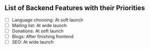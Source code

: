 ## List of Backend Features with their Priorities

- [ ] Language choosing: At soft launch
- [ ] Mailing list: At wide launch
- [ ] Donations: At soft launch
- [ ] Blogs: After finishing frontend
- [ ] SEO: At wide launch
